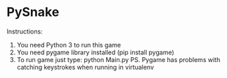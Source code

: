 # PySnake

Instructions:

1. You need Python 3 to run this game
2. You need pygame library installed (pip install pygame)
3. To run game just type: python Main.py
PS. Pygame has problems with catching keystrokes when running in virtualenv

